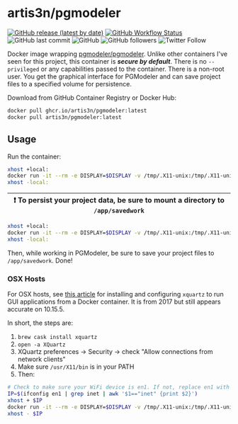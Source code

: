 # artis3n/pgmodeler

[![GitHub release (latest by date)](https://img.shields.io/github/v/release/artis3n/pgmodeler-container?style=flat-square)](https://github.com/users/artis3n/packages/container/pgmodeler)
[![GitHub Workflow Status](https://img.shields.io/github/workflow/status/artis3n/pgmodeler-container/Test?style=flat-square)](https://github.com/artis3n/pgmodeler-container/actions)
![GitHub last commit](https://img.shields.io/github/last-commit/artis3n/pgmodeler-container?style=flat-square)
![GitHub](https://img.shields.io/github/license/artis3n/pgmodeler-container?style=flat-square)
![GitHub followers](https://img.shields.io/github/followers/artis3n?style=social)
![Twitter Follow](https://img.shields.io/twitter/follow/artis3n?style=social)

Docker image wrapping [pgmodeler/pgmodeler][pgmodeler repo]. Unlike other containers I've seen for this project, this container is **_secure by default_**. There is no `--privileged` or any capabilities passed to the container. There is a non-root user. You get the graphical interface for PGModeler and can save project files to a specified volume for persistence.

Download from GitHub Container Registry or Docker Hub:

```bash
docker pull ghcr.io/artis3n/pgmodeler:latest
docker pull artis3n/pgmodeler:latest
```

## Usage

Run the container:

```bash
xhost +local:
docker run -it --rm -e DISPLAY=$DISPLAY -v /tmp/.X11-unix:/tmp/.X11-unix ghcr.io/artis3n/pgmodeler:latest
xhost -local:
```

| :exclamation: To persist your project data, be sure to mount a directory to `/app/savedwork` |
| --- |

```bash
xhost +local:
docker run -it --rm -e DISPLAY=$DISPLAY -v /tmp/.X11-unix:/tmp/.X11-unix -v /persistent/local/directory/for/project:/app/savedwork ghcr.io/artis3n/pgmodeler:latest
xhost -local:
```

Then, while working in PGModeler, be sure to save your project files to `/app/savedwork`. Done!

### OSX Hosts

For OSX hosts, see [this article](xquartz) for installing and configuring `xquartz` to run GUI applications from a Docker container. It is from 2017 but still appears accurate on 10.15.5.

In short, the steps are:

1. `brew cask install xquartz`
1. `open -a XQuartz`
1. XQuartz preferences -> Security -> check "Allow connections from network clients"
1. Make sure `/usr/X11/bin` is in your PATH
1. Then:

```bash
# Check to make sure your WiFi device is en1. If not, replace en1 with the appropriate device.
IP=$(ifconfig en1 | grep inet | awk '$1=="inet" {print $2}')
xhost + $IP
docker run -it --rm -e DISPLAY=$DISPLAY -v /tmp/.X11-unix:/tmp/.X11-unix -v /persistent/local/directory/for/project:/app/savedwork ghcr.io/artis3n/pgmodeler:latest
xhost - $IP
```

[pgmodeler repo]: https://github.com/pgmodeler/pgmodeler
[xquartz]: https://sourabhbajaj.com/blog/2017/02/07/gui-applications-docker-mac/
